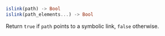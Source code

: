 ```julia
islink(path) -> Bool
islink(path_elements...) -> Bool
```

Return `true` if `path` points to a symbolic link, `false` otherwise.
